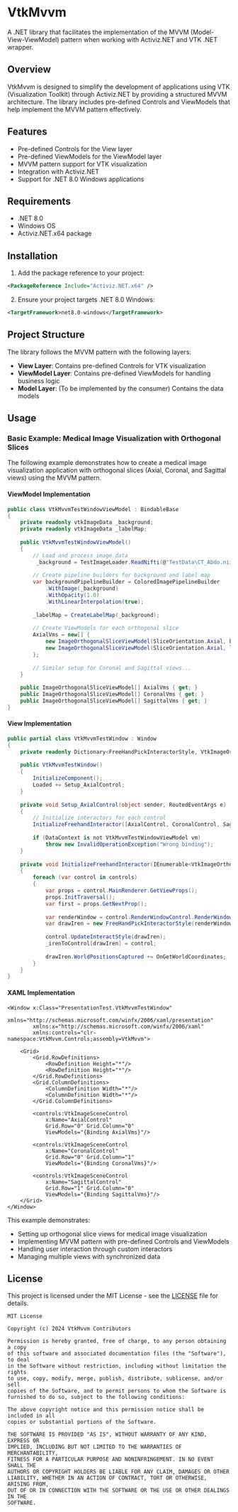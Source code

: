 # VtkMvvm

A .NET library that facilitates the implementation of the MVVM (Model-View-ViewModel) pattern when working with Activiz.NET and VTK .NET wrapper.

## Overview

VtkMvvm is designed to simplify the development of applications using VTK (Visualization Toolkit) through Activiz.NET by providing a structured MVVM architecture. The library includes pre-defined Controls and ViewModels that help implement the MVVM pattern effectively.

## Features

- Pre-defined Controls for the View layer
- Pre-defined ViewModels for the ViewModel layer
- MVVM pattern support for VTK visualization
- Integration with Activiz.NET
- Support for .NET 8.0 Windows applications

## Requirements

- .NET 8.0
- Windows OS
- Activiz.NET.x64 package

## Installation

1. Add the package reference to your project:
```xml
<PackageReference Include="Activiz.NET.x64" />
```

2. Ensure your project targets .NET 8.0 Windows:
```xml
<TargetFramework>net8.0-windows</TargetFramework>
```

## Project Structure

The library follows the MVVM pattern with the following layers:

- **View Layer**: Contains pre-defined Controls for VTK visualization
- **ViewModel Layer**: Contains pre-defined ViewModels for handling business logic
- **Model Layer**: (To be implemented by the consumer) Contains the data models

## Usage

### Basic Example: Medical Image Visualization with Orthogonal Slices

The following example demonstrates how to create a medical image visualization application with orthogonal slices (Axial, Coronal, and Sagittal views) using the MVVM pattern.

#### ViewModel Implementation

```csharp
public class VtkMvvmTestWindowViewModel : BindableBase
{
    private readonly vtkImageData _background;
    private readonly vtkImageData _labelMap;
    
    public VtkMvvmTestWindowViewModel()
    {
        // Load and process image data
         _background = TestImageLoader.ReadNifti(@"TestData\CT_Abdo.nii.gz");
        
        // Create pipeline builders for background and label map
        var backgroundPipelineBuilder = ColoredImagePipelineBuilder
            .WithImage(_background)
            .WithOpacity(1.0)
            .WithLinearInterpolation(true);
            
        _labelMap = CreateLabelMap(_background);
        
        // Create ViewModels for each orthogonal slice
        AxialVms = new[] {
            new ImageOrthogonalSliceViewModel(SliceOrientation.Axial, backgroundPipelineBuilder.Build()),
            new ImageOrthogonalSliceViewModel(SliceOrientation.Axial, labelMapPipelineBuilder.Build())
        };
        
        // Similar setup for Coronal and Sagittal views...
    }
    
    public ImageOrthogonalSliceViewModel[] AxialVms { get; }
    public ImageOrthogonalSliceViewModel[] CoronalVms { get; }
    public ImageOrthogonalSliceViewModel[] SagittalVms { get; }
}
```

#### View Implementation

```csharp
public partial class VtkMvvmTestWindow : Window
{
    private readonly Dictionary<FreeHandPickInteractorStyle, VtkImageOrthogonalSlicesControl> _irenToControl = new();
    
    public VtkMvvmTestWindow()
    {
        InitializeComponent();
        Loaded += Setup_AxialControl;
    }
    
    private void Setup_AxialControl(object sender, RoutedEventArgs e)
    {
        // Initialize interactors for each control
        InitializeFreehandInteractor([AxialControl, CoronalControl, SagittalControl]);
        
        if (DataContext is not VtkMvvmTestWindowViewModel vm) 
            throw new InvalidOperationException("Wrong binding");
    }
    
    private void InitializeFreehandInteractor(IEnumerable<VtkImageOrthogonalSlicesControl> controls)
    {
        foreach (var control in controls)
        {
            var props = control.MainRenderer.GetViewProps();
            props.InitTraversal();
            var first = props.GetNextProp();
            
            var renderWindow = control.RenderWindowControl.RenderWindow;
            var drawIren = new FreeHandPickInteractorStyle(renderWindow, control.MainRenderer, first);
            
            control.UpdateInteractStyle(drawIren);
            _irenToControl[drawIren] = control;
            
            drawIren.WorldPositionsCaptured += OnGetWorldCoordinates;
        }
    }
}
```

#### XAML Implementation

```xaml
<Window x:Class="PresentationTest.VtkMvvmTestWindow"
        xmlns="http://schemas.microsoft.com/winfx/2006/xaml/presentation"
        xmlns:x="http://schemas.microsoft.com/winfx/2006/xaml"
        xmlns:controls="clr-namespace:VtkMvvm.Controls;assembly=VtkMvvm">
    
    <Grid>
        <Grid.RowDefinitions>
            <RowDefinition Height="*"/>
            <RowDefinition Height="*"/>
        </Grid.RowDefinitions>
        <Grid.ColumnDefinitions>
            <ColumnDefinition Width="*"/>
            <ColumnDefinition Width="*"/>
        </Grid.ColumnDefinitions>
        
        <controls:VtkImageSceneControl 
            x:Name="AxialControl"
            Grid.Row="0" Grid.Column="0"
            ViewModels="{Binding AxialVms}"/>
            
        <controls:VtkImageSceneControl 
            x:Name="CoronalControl"
            Grid.Row="0" Grid.Column="1"
            ViewModels="{Binding CoronalVms}"/>
            
        <controls:VtkImageSceneControl 
            x:Name="SagittalControl"
            Grid.Row="1" Grid.Column="0"
            ViewModels="{Binding SagittalVms}"/>
    </Grid>
</Window>
```

This example demonstrates:
- Setting up orthogonal slice views for medical image visualization
- Implementing MVVM pattern with pre-defined Controls and ViewModels
- Handling user interaction through custom interactors
- Managing multiple views with synchronized data


## License

This project is licensed under the MIT License - see the [LICENSE](LICENSE) file for details.

```
MIT License

Copyright (c) 2024 VtkMvvm Contributors

Permission is hereby granted, free of charge, to any person obtaining a copy
of this software and associated documentation files (the "Software"), to deal
in the Software without restriction, including without limitation the rights
to use, copy, modify, merge, publish, distribute, sublicense, and/or sell
copies of the Software, and to permit persons to whom the Software is
furnished to do so, subject to the following conditions:

The above copyright notice and this permission notice shall be included in all
copies or substantial portions of the Software.

THE SOFTWARE IS PROVIDED "AS IS", WITHOUT WARRANTY OF ANY KIND, EXPRESS OR
IMPLIED, INCLUDING BUT NOT LIMITED TO THE WARRANTIES OF MERCHANTABILITY,
FITNESS FOR A PARTICULAR PURPOSE AND NONINFRINGEMENT. IN NO EVENT SHALL THE
AUTHORS OR COPYRIGHT HOLDERS BE LIABLE FOR ANY CLAIM, DAMAGES OR OTHER
LIABILITY, WHETHER IN AN ACTION OF CONTRACT, TORT OR OTHERWISE, ARISING FROM,
OUT OF OR IN CONNECTION WITH THE SOFTWARE OR THE USE OR OTHER DEALINGS IN THE
SOFTWARE.
```